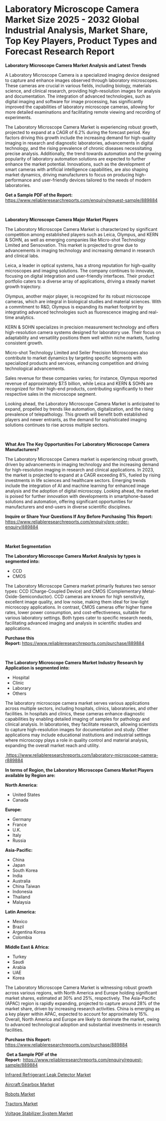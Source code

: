 <p><h1>Laboratory Microscope Camera Market Size 2025 - 2032 Global Industrial Analysis, Market Share, Top Key Players, Product Types and Forecast Research Report</h1></p><p><strong>Laboratory Microscope Camera Market Analysis and Latest Trends</strong></p>
<p><p>A Laboratory Microscope Camera is a specialized imaging device designed to capture and enhance images observed through laboratory microscopes. These cameras are crucial in various fields, including biology, materials science, and clinical research, providing high-resolution images for analysis and documentation. The integration of advanced technologies, such as digital imaging and software for image processing, has significantly improved the capabilities of laboratory microscope cameras, allowing for more detailed examinations and facilitating remote viewing and recording of experiments.</p><p>The Laboratory Microscope Camera Market is experiencing robust growth, projected to expand at a CAGR of 6.2% during the forecast period. Key factors driving this growth include the increasing demand for high-quality imaging in research and diagnostic laboratories, advancements in digital technology, and the rising prevalence of chronic diseases necessitating precise analysis. Additionally, the trend towards automation and the growing popularity of laboratory automation solutions are expected to further enhance the market potential. Innovations, such as the development of smart cameras with artificial intelligence capabilities, are also shaping market dynamics, driving manufacturers to focus on producing high-performance and user-friendly devices tailored to the needs of modern laboratories.</p></p>
<p><strong>Get a Sample PDF of the Report:&nbsp;</strong> <a href="https://www.reliableresearchreports.com/enquiry/request-sample/889884?utm_campaign=8&utm_medium=2&utm_source=Github&utm_content=ia&utm_term=08042025&utm_id=laboratory-microscope-camera">https://www.reliableresearchreports.com/enquiry/request-sample/889884</a></p>
<p>&nbsp;</p>
<p><strong>Laboratory Microscope Camera Major Market Players</strong></p>
<p><p>The Laboratory Microscope Camera Market is characterized by significant competition among established players such as Leica, Olympus, and KERN & SOHN, as well as emerging companies like Micro-shot Technology Limited and Sensovation. This market is projected to grow due to advancements in imaging technology and increasing demand in research and clinical labs.</p><p>Leica, a leader in optical systems, has a strong reputation for high-quality microscopes and imaging solutions. The company continues to innovate, focusing on digital integration and user-friendly interfaces. Their product portfolio caters to a diverse array of applications, driving a steady market growth trajectory.</p><p>Olympus, another major player, is recognized for its robust microscope cameras, which are integral in biological studies and material sciences. With a commitment to R&D, Olympus is expanding its market footprint by integrating advanced technologies such as fluorescence imaging and real-time analytics.</p><p>KERN & SOHN specializes in precision measurement technology and offers high-resolution camera systems designed for laboratory use. Their focus on adaptability and versatility positions them well within niche markets, fueling consistent growth.</p><p>Micro-shot Technology Limited and Seiler Precision Microscopes also contribute to market dynamics by targeting specific segments with specialized products and services, enhancing competition and driving technological advancements.</p><p>Sales revenue for these companies varies; for instance, Olympus reported revenue of approximately $7.5 billion, while Leica and KERN & SOHN are recognized for their high-end products, contributing significantly to their respective sales in the microscope segment. </p><p>Looking ahead, the Laboratory Microscope Camera Market is anticipated to expand, propelled by trends like automation, digitalization, and the rising prevalence of telepathology. This growth will benefit both established players and newer entrants, as the demand for sophisticated imaging solutions continues to rise across multiple sectors.</p></p>
<p>&nbsp;</p>
<p><strong>What Are The Key Opportunities For Laboratory Microscope Camera Manufacturers?</strong></p>
<p><p>The Laboratory Microscope Camera market is experiencing robust growth, driven by advancements in imaging technology and the increasing demand for high-resolution imaging in research and clinical applications. In 2023, the market is projected to expand at a CAGR exceeding 8%, fueled by rising investments in life sciences and healthcare sectors. Emerging trends include the integration of AI and machine learning for enhanced image analysis and the adoption of digital microscopy. Looking ahead, the market is poised for further innovation with developments in smartphone-based solutions and automation, offering significant opportunities for manufacturers and end-users in diverse scientific disciplines.</p></p>
<p><strong>Inquire or Share Your Questions If Any Before Purchasing This Report:</strong> <a href="https://www.reliableresearchreports.com/enquiry/pre-order-enquiry/889884?utm_campaign=8&utm_medium=2&utm_source=Github&utm_content=ia&utm_term=08042025&utm_id=laboratory-microscope-camera">https://www.reliableresearchreports.com/enquiry/pre-order-enquiry/889884</a></p>
<p>&nbsp;</p>
<p><strong>Market Segmentation</strong></p>
<p><strong>The Laboratory Microscope Camera Market Analysis by types is segmented into:</strong></p>
<p><ul><li>CCD</li><li>CMOS</li></ul></p>
<p><p>The Laboratory Microscope Camera market primarily features two sensor types: CCD (Charge-Coupled Device) and CMOS (Complementary Metal-Oxide-Semiconductor). CCD cameras are known for high sensitivity, excellent image quality, and low noise, making them ideal for low-light microscopy applications. In contrast, CMOS cameras offer higher frame rates, lower power consumption, and cost-effectiveness, suitable for various laboratory settings. Both types cater to specific research needs, facilitating advanced imaging and analysis in scientific studies and applications.</p></p>
<p><strong>Purchase this Report:&nbsp;</strong><a href="https://www.reliableresearchreports.com/purchase/889884?utm_campaign=8&utm_medium=2&utm_source=Github&utm_content=ia&utm_term=08042025&utm_id=laboratory-microscope-camera">https://www.reliableresearchreports.com/purchase/889884</a></p>
<p>&nbsp;</p>
<p><strong>The Laboratory Microscope Camera Market Industry Research by Application is segmented into:</strong></p>
<p><ul><li>Hospital</li><li>Clinic</li><li>Laborary</li><li>Others</li></ul></p>
<p><p>The laboratory microscope camera market serves various applications across multiple sectors, including hospitals, clinics, laboratories, and other facilities. In hospitals and clinics, these cameras enhance diagnostic capabilities by enabling detailed imaging of samples for pathology and clinical analysis. In laboratories, they facilitate research, allowing scientists to capture high-resolution images for documentation and study. Other applications may include educational institutions and industrial settings where microscopy plays a role in quality control and material analysis, expanding the overall market reach and utility.</p></p>
<p><a href="https://www.reliableresearchreports.com/laboratory-microscope-camera-r889884?utm_campaign=8&utm_medium=2&utm_source=Github&utm_content=ia&utm_term=08042025&utm_id=laboratory-microscope-camera">&nbsp;https://www.reliableresearchreports.com/laboratory-microscope-camera-r889884</a></p>
<p><strong>In terms of Region, the Laboratory Microscope Camera Market Players available by Region are:</strong></p>
<p>
    <p> <strong> North America: </strong>
        <ul>
            <li>United States</li>
            <li>Canada</li>
        </ul>
        </p> 
    <p> <strong> Europe: </strong>
        <ul>
            <li>Germany</li>
            <li>France</li>
            <li>U.K.</li>
            <li>Italy</li>
            <li>Russia</li>
        </ul>
        </p> 
    <p> <strong> Asia-Pacific: </strong>
        <ul>
            <li>China</li>
            <li>Japan</li>
            <li>South Korea</li>
            <li>India</li>
            <li>Australia</li>
            <li>China Taiwan</li>
            <li>Indonesia</li>
            <li>Thailand</li>
            <li>Malaysia</li>
        </ul>
        </p> 
    <p> <strong> Latin America: </strong>
        <ul>
            <li>Mexico</li>
            <li>Brazil</li>
            <li>Argentina Korea</li>
            <li>Colombia</li>
        </ul>
        </p> 
    <p> <strong> Middle East & Africa: </strong>
        <ul>
            <li>Turkey</li>
            <li>Saudi</li>
            <li>Arabia</li>
            <li>UAE</li>
            <li>Korea</li>
        </ul>
    </p>
    </p>
<p><p>The Laboratory Microscope Camera Market is witnessing robust growth across various regions, with North America and Europe holding significant market shares, estimated at 30% and 25%, respectively. The Asia-Pacific (APAC) region is rapidly expanding, projected to capture around 28% of the market share, driven by increasing research activities. China is emerging as a key player within APAC, expected to account for approximately 15%. Overall, North America and Europe are likely to dominate the market, owing to advanced technological adoption and substantial investments in research facilities.</p></p>
<p><strong>Purchase this Report: </strong><a href="https://www.reliableresearchreports.com/purchase/889884?utm_campaign=8&utm_medium=2&utm_source=Github&utm_content=ia&utm_term=08042025&utm_id=laboratory-microscope-camera">https://www.reliableresearchreports.com/purchase/889884</a></p>
<p>&nbsp;<strong>Get a Sample PDF of the Report:&nbsp;&nbsp;</strong><a href="https://www.reliableresearchreports.com/enquiry/request-sample/889884?utm_campaign=8&utm_medium=2&utm_source=Github&utm_content=ia&utm_term=08042025&utm_id=laboratory-microscope-camera">https://www.reliableresearchreports.com/enquiry/request-sample/889884</a></p>
<p><strong></strong></p>
<p><p><a href="https://github.com/lugnabirue/Market-Research-Report-List-1/blob/main/infrared-refrigerant-leak-detector-market.md?utm_campaign=8&utm_medium=2&utm_source=Github&utm_content=ia&utm_term=08042025&utm_id=laboratory-microscope-camera">Infrared Refrigerant Leak Detector Market</a></p><p><a href="https://github.com/kitkaeberz5z/Market-Research-Report-List-1/blob/main/aircraft-gearbox-market.md?utm_campaign=8&utm_medium=2&utm_source=Github&utm_content=ia&utm_term=08042025&utm_id=laboratory-microscope-camera">Aircraft Gearbox Market</a></p><p><a href="https://github.com/shpirttangim48/Market-Research-Report-List-1/blob/main/robots-market.md?utm_campaign=8&utm_medium=2&utm_source=Github&utm_content=ia&utm_term=08042025&utm_id=laboratory-microscope-camera">Robots Market</a></p><p><a href="https://github.com/gakpasulgun/Market-Research-Report-List-1/blob/main/tractors-market.md?utm_campaign=8&utm_medium=2&utm_source=Github&utm_content=ia&utm_term=08042025&utm_id=laboratory-microscope-camera">Tractors Market</a></p><p><a href="https://github.com/snelldimkeod/Market-Research-Report-List-1/blob/main/voltage-stabilizer-system-market.md?utm_campaign=8&utm_medium=2&utm_source=Github&utm_content=ia&utm_term=08042025&utm_id=laboratory-microscope-camera">Voltage Stabilizer System Market</a></p></p>